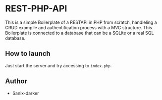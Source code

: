 # REST-PHP-API

This is a simple Boilerplate of a RESTAPI in PHP from scratch, handleling a CRUD examplle and authentification process with a MVC structure.
This Boilerplate is connected to a database that can be a SQLite or a real SQL database.

## How to launch

Just start the server and try accessing to `index.php`.

## Author

- Sanix-darker